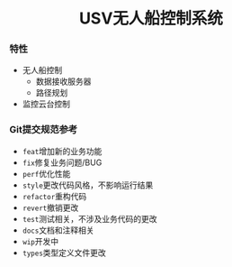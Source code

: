 <div align="center">
  <h1>USV无人船控制系统</h1>
</div>

### 特性

- 无人船控制
  - 数据接收服务器
  - 路径规划
- 监控云台控制

### Git提交规范参考

- `feat`增加新的业务功能
- `fix`修复业务问题/BUG
- `perf`优化性能
- `style`更改代码风格，不影响运行结果
- `refactor`重构代码
- `revert`撤销更改
- `test`测试相关，不涉及业务代码的更改
- `docs`文档和注释相关
- `wip`开发中
- `types`类型定义文件更改